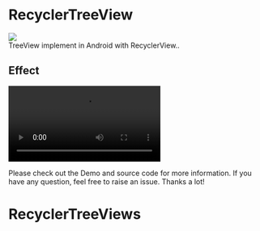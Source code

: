 # RecyclerTreeView
[![](https://jitpack.io/v/TellH/RecyclerTreeView.svg)](https://jitpack.io/#TellH/RecyclerTreeView)</br>
TreeView implement in Android with RecyclerView..

## Effect
![](https://raw.githubusercontent.com/TellH/RecyclerTreeView/master/raw/20200511162048.mp4)

Please check out the Demo and source code for more information. If you have any question, feel free to raise an issue. Thanks a lot!
# RecyclerTreeViews
